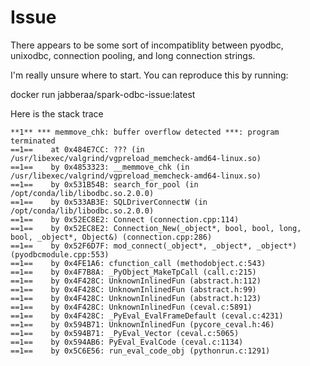 # Issue

There appears to be some sort of incompatiblity between pyodbc, unixodbc, connection pooling,
and long connection strings.

I'm really unsure where to start. You can reproduce this by running:

docker run jabberaa/spark-odbc-issue:latest

Here is the stack trace

```
**1** *** memmove_chk: buffer overflow detected ***: program terminated
==1==    at 0x484E7CC: ??? (in /usr/libexec/valgrind/vgpreload_memcheck-amd64-linux.so)
==1==    by 0x4853323: __memmove_chk (in /usr/libexec/valgrind/vgpreload_memcheck-amd64-linux.so)
==1==    by 0x531B54B: search_for_pool (in /opt/conda/lib/libodbc.so.2.0.0)
==1==    by 0x533AB3E: SQLDriverConnectW (in /opt/conda/lib/libodbc.so.2.0.0)
==1==    by 0x52EC8E2: Connect (connection.cpp:114)
==1==    by 0x52EC8E2: Connection_New(_object*, bool, bool, long, bool, _object*, Object&) (connection.cpp:286)
==1==    by 0x52F6D7F: mod_connect(_object*, _object*, _object*) (pyodbcmodule.cpp:553)
==1==    by 0x4FE1A6: cfunction_call (methodobject.c:543)
==1==    by 0x4F7B8A: _PyObject_MakeTpCall (call.c:215)
==1==    by 0x4F428C: UnknownInlinedFun (abstract.h:112)
==1==    by 0x4F428C: UnknownInlinedFun (abstract.h:99)
==1==    by 0x4F428C: UnknownInlinedFun (abstract.h:123)
==1==    by 0x4F428C: UnknownInlinedFun (ceval.c:5891)
==1==    by 0x4F428C: _PyEval_EvalFrameDefault (ceval.c:4231)
==1==    by 0x594B71: UnknownInlinedFun (pycore_ceval.h:46)
==1==    by 0x594B71: _PyEval_Vector (ceval.c:5065)
==1==    by 0x594AB6: PyEval_EvalCode (ceval.c:1134)
==1==    by 0x5C6E56: run_eval_code_obj (pythonrun.c:1291)
```